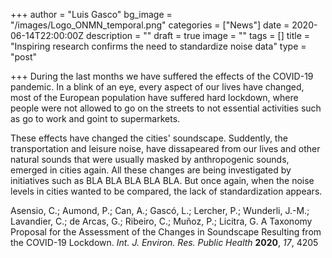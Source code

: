 +++
author = "Luis Gasco"
bg_image = "/images/Logo_ONMN_temporal.png"
categories = ["News"]
date = 2020-06-14T22:00:00Z
description = ""
draft = true
image = ""
tags = []
title = "Inspiring research confirms the need to standardize noise data"
type = "post"

+++
During the last months we have suffered the effects of the COVID-19 pandemic. In a blink of an eye, every aspect of our lives have changed, most of the European population have suffered hard lockdown, where people were not allowed to go on the streets to not essential activities such as go to work and goint to supermarkets. 

These effects have changed the cities' soundscape. Suddently, the transportation and leisure noise, have dissapeared from our lives and other natural sounds that were usually masked by anthropogenic sounds, emerged in cities again. All these changes are being investigated by initiatives such as  BLA BLA BLA BLA BLA. But once again, when the noise levels in cities wanted to be compared, the lack of standardization appears.

Asensio, C.; Aumond, P.; Can, A.; Gascó, L.; Lercher, P.; Wunderli, J.-M.; Lavandier, C.; de Arcas, G.; Ribeiro, C.; Muñoz, P.; Licitra, G. A Taxonomy Proposal for the Assessment of the Changes in Soundscape Resulting from the COVID-19 Lockdown. _Int. J. Environ. Res. Public Health_ **2020**, _17_, 4205